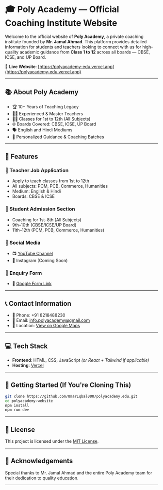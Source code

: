 # 🎓 Poly Academy — Official Coaching Institute Website



Welcome to the official website of **Poly Academy**, a private coaching institute founded by **Mr. Jamal Ahmad**. This platform provides detailed information for students and teachers looking to connect with us for high-quality academic guidance from **Class 1 to 12** across all boards — CBSE, ICSE, and UP Board.

🔗 **Live Website**: [https://polyacademy-edu.vercel.app](https://polyacademy-edu.vercel.app)

---

## 📚 About Poly Academy

- 🏆 10+ Years of Teaching Legacy
- 👨‍🏫 Experienced & Master Teachers
- 🧑‍🎓 Classes for 1st to 12th (All Subjects)
- 🌐 Boards Covered: CBSE, ICSE, UP Board
- 🗣️ English and Hindi Mediums
- 🎯 Personalized Guidance & Coaching Batches

---

## 📌 Features

### 🔹 Teacher Job Application
- Apply to teach classes from 1st to 12th
- All subjects: PCM, PCB, Commerce, Humanities
- Medium: English & Hindi
- Boards: CBSE & ICSE

### 🔹 Student Admission Section
- Coaching for 1st–8th (All Subjects)
- 9th–10th (CBSE/ICSE/UP Board)
- 11th–12th (PCM, PCB, Commerce, Humanities)

### 🔹 Social Media
- 📺 [YouTube Channel](https://www.youtube.com/@PolyAcademyGlobal)
- 📸 Instagram (Coming Soon)

### 🔹 Enquiry Form
- 📩 [Google Form Link](https://docs.google.com/forms/d/e/1FAIpQLSf1UgNRBh8mnSOAcD4p-hXgqtI9jlFyATYPo7xXMJYS5BL4qQ/viewform)

---

## 📞 Contact Information

- 📱 Phone: +91 8218488230  
- 📧 Email: [info.polyacademy@gmail.com](mailto:info.polyacademy@gmail.com)  
- 📍 Location: [View on Google Maps](https://g.co/kgs/8fFS9rZ)

---

## 💻 Tech Stack

- **Frontend**: HTML, CSS, JavaScript *(or React + Tailwind if applicable)*
- **Hosting**: [Vercel](https://vercel.com)

---

## 🚀 Getting Started (If You're Cloning This)

```bash
git clone https://github.com/UmarIqbal000/polyacademy.edu.git
cd polyacademy-website
npm install
npm run dev
```



---

## 🧾 License

This project is licensed under the [MIT License](LICENSE).

---

## 🙏 Acknowledgements

Special thanks to Mr. Jamal Ahmad and the entire Poly Academy team for their dedication to quality education.

---
